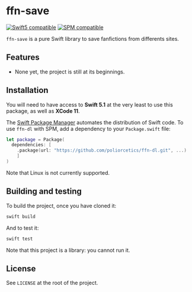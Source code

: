 # ffn-save

[![Swift5 compatible][Swift5Badge]][Swift5Link] [![SPM compatible][SPMBadge]][SPMLink]

`ffn-save` is a pure Swift library to save fanfictions from differents sites.

## Features

- None yet, the project is still at its beginnings.

## Installation

You will need to have access to **Swift 5.1** at the very least to use this package, as well as **XCode 11**.

The [Swift Package Manager](https://swift.org/package-manager/) automates the distribution of Swift code. To use `ffn-dl` with SPM, add a dependency to your `Package.swift` file:

```swift
let package = Package(
  dependencies: [
    .package(url: "https://github.com/poliorcetics/ffn-dl.git", ...)
    ]
)
```

Note that Linux is not currently supported.

## Building and testing

To build the project, once you have cloned it:

```sh
swift build
```

And to test it:

```sh
swift test
```

Note that this project is a library: you cannot run it.

## License

See `LICENSE` at the root of the project.

[Swift5Badge]: https://img.shields.io/badge/swift-5-orange.svg?style=flat
[Swift5Link]: https://developer.apple.com/swift/

[SPMBadge]: https://img.shields.io/badge/SPM-compatible-4BC51D.svg?style=flat
[SPMLink]: https://github.com/apple/swift-package-manager
